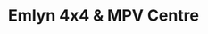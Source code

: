 ---
title: "Emlyn 4x4 & MPV Centre"
url: /castell-newydd-emlyn-newcastle-emlyn/emlyn-4x4-und-mpv-centre/
shop: Autohaus
---